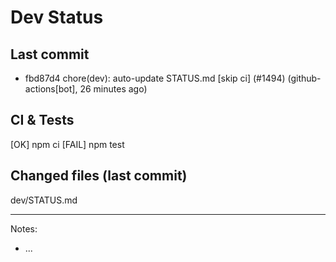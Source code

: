# Dev Status

## Last commit
- fbd87d4 chore(dev): auto-update STATUS.md [skip ci] (#1494) (github-actions[bot], 26 minutes ago)
## CI & Tests
[OK] npm ci
[FAIL] npm test

## Changed files (last commit)
dev/STATUS.md

---
Notes:
- ...

